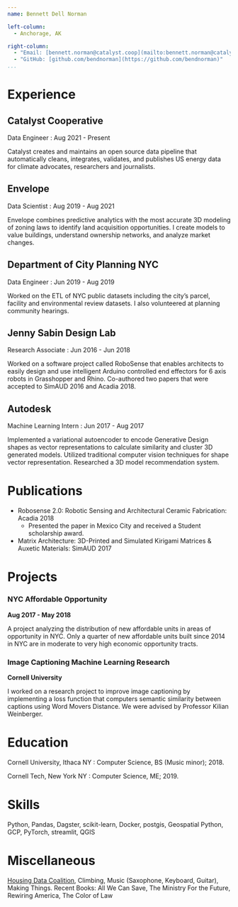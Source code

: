 ```yaml
---
name: Bennett Dell Norman

left-column:
  - Anchorage, AK

right-column:
  - "Email: [bennett.norman@catalyst.coop](mailto:bennett.norman@catalyst.coop)"
  - "GitHub: [github.com/bendnorman](https://github.com/bendnorman)"
...
```


# Experience

## Catalyst Cooperative

Data Engineer
: Aug 2021 - Present

Catalyst creates and maintains an open source data pipeline that automatically cleans, integrates, validates, and publishes US energy data for climate advocates, researchers and journalists.

## Envelope

<!-- When did Ben stop working at Envelope? -->

Data Scientist
: Aug 2019 - Aug 2021

Envelope combines predictive analytics with the most accurate 3D modeling of zoning laws to identify land acquisition opportunities. I create models to value buildings, understand ownership networks, and analyze market changes.

## Department of City Planning NYC

Data Engineer
: Jun 2019 - Aug 2019

Worked on the ETL of NYC public datasets including the city’s parcel, facility and environmental review datasets. I also volunteered at planning community hearings.

## Jenny Sabin Design Lab

Research Associate
: Jun 2016 - Jun 2018

Worked on a software project called RoboSense that enables architects to easily design and use intelligent Arduino controlled end effectors for 6 axis robots in Grasshopper and Rhino. Co-authored two papers that were accepted to SimAUD 2016
and Acadia 2018.

## Autodesk

Machine Learning Intern
: Jun 2017 - Aug 2017

Implemented a variational autoencoder to encode Generative Design shapes as vector representations to calculate similarity and cluster 3D generated models. Utilized traditional computer vision techniques for shape vector representation. Researched
a 3D model recommendation system.

# Publications

- Robosense 2.0: Robotic Sensing and Architectural Ceramic Fabrication: Acadia 2018
  - Presented the paper in Mexico City and received a Student scholarship award.
- Matrix Architecture: 3D-Printed and Simulated Kirigami Matrices & Auxetic Materials: SimAUD 2017

# Projects

### NYC Affordable Opportunity

**Aug 2017 - May 2018**

A project analyzing the distribution of new affordable units in areas of opportunity in NYC. Only a quarter of new affordable units built since 2014 in NYC are in moderate to very high economic opportunity tracts.

### Image Captioning Machine Learning Research

**Cornell University**

I worked on a research project to improve image captioning by implementing a loss function that computers semantic similarity between captions using Word Movers Distance. We were advised by Professor Kilian Weinberger.

# Education

Cornell University, Ithaca NY
: Computer Science, BS (Music minor); 2018.

Cornell Tech, New York NY
: Computer Science, ME; 2019.

# Skills

Python, Pandas, Dagster, scikit-learn, Docker, postgis, Geospatial Python, GCP, PyTorch, streamlit, QGIS

# Miscellaneous

[Housing Data Coalition](https://www.housingdatanyc.org/), Climbing, Music (Saxophone, Keyboard, Guitar), Making
Things. Recent Books: All We Can Save, The Ministry For the Future, Rewiring America, The Color of Law
